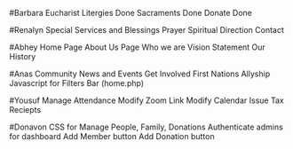 #Barbara
Eucharist
Litergies Done
Sacraments Done
Donate Done

#Renalyn
Special Services and Blessings
Prayer
Spiritual Direction
Contact


#Abhey
Home Page
About Us Page
Who we are
Vision Statement
Our History


#Anas
Community
News and Events
Get Involved
First Nations Allyship
Javascript for Filters Bar (home.php)

#Yousuf
Manage Attendance 
Modify Zoom Link
Modify Calendar
Issue Tax Reciepts


#Donavon
CSS for Manage People, Family, Donations
Authenticate admins for dashboard
Add Member button
Add Donation button



